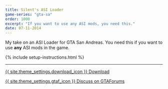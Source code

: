 ```yaml
---
title: Silent's ASI Loader
game-series: "gta-sa"
order: 1000
excerpt: "If you want to use any ASI mods, you need this."
date: 07-11-2014
---
```


My take on an ASI Loader for GTA San Andreas.
You need this if you want to use **any** ASI mods in the game.

{% include setup-instructions.html %}

***

<a href="https://silent.rockstarvision.com/uploads/silents_asi_loader_13.zip" class="button">{{ site.theme_settings.download_icon }} Download</a>

<a href="https://gtaforums.com/topic/523982-relopensrc-silents-asi-loader/" class="button forums">{{ site.theme_settings.gtaf_icon }} Discuss on GTAForums</a>
